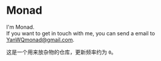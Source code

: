 # Monad
I'm Monad.  
If you want to get in touch with me, you can send a email to YanWQmonad@gmail.com.

这是一个用来放杂物的仓库，更新频率约为 `0`。
